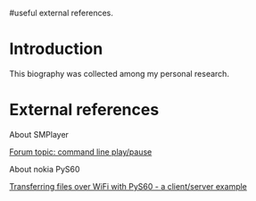 #useful external references.

# Introduction #

This biography was collected among my personal research.


# External references #

About SMPlayer

[Forum topic: command line play/pause](http://smplayer.berlios.de/forums/viewtopic.php?id=620)

About nokia PyS60

[Transferring files over WiFi with PyS60 - a client/server example](http://wiki.forum.nokia.com/index.php/Transferring_files_over_WiFi_with_PyS60_-_a_client/server_example)